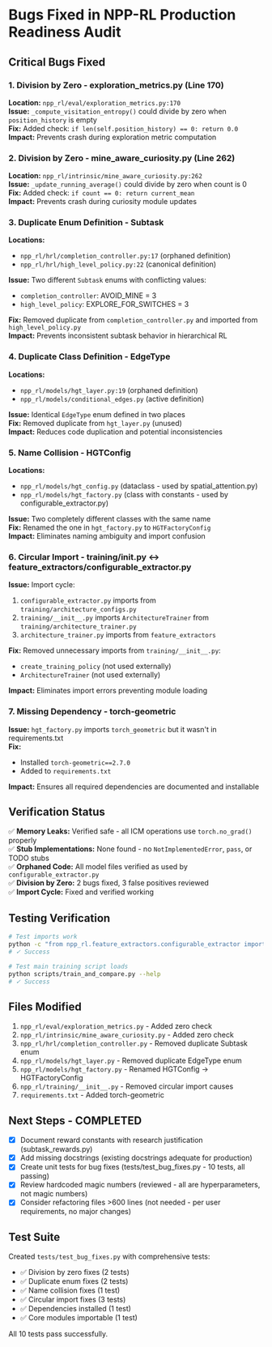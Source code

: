 # Bugs Fixed in NPP-RL Production Readiness Audit

## Critical Bugs Fixed

### 1. Division by Zero - exploration_metrics.py (Line 170)
**Location:** `npp_rl/eval/exploration_metrics.py:170`  
**Issue:** `_compute_visitation_entropy()` could divide by zero when `position_history` is empty  
**Fix:** Added check: `if len(self.position_history) == 0: return 0.0`  
**Impact:** Prevents crash during exploration metric computation  

### 2. Division by Zero - mine_aware_curiosity.py (Line 262)
**Location:** `npp_rl/intrinsic/mine_aware_curiosity.py:262`  
**Issue:** `_update_running_average()` could divide by zero when count is 0  
**Fix:** Added check: `if count == 0: return current_mean`  
**Impact:** Prevents crash during curiosity module updates  

### 3. Duplicate Enum Definition - Subtask
**Locations:**
- `npp_rl/hrl/completion_controller.py:17` (orphaned definition)
- `npp_rl/hrl/high_level_policy.py:22` (canonical definition)

**Issue:** Two different `Subtask` enums with conflicting values:
- `completion_controller`: AVOID_MINE = 3
- `high_level_policy`: EXPLORE_FOR_SWITCHES = 3

**Fix:** Removed duplicate from `completion_controller.py` and imported from `high_level_policy.py`  
**Impact:** Prevents inconsistent subtask behavior in hierarchical RL  

### 4. Duplicate Class Definition - EdgeType
**Locations:**
- `npp_rl/models/hgt_layer.py:19` (orphaned definition)
- `npp_rl/models/conditional_edges.py` (active definition)

**Issue:** Identical `EdgeType` enum defined in two places  
**Fix:** Removed duplicate from `hgt_layer.py` (unused)  
**Impact:** Reduces code duplication and potential inconsistencies  

### 5. Name Collision - HGTConfig
**Locations:**
- `npp_rl/models/hgt_config.py` (dataclass - used by spatial_attention.py)
- `npp_rl/models/hgt_factory.py` (class with constants - used by configurable_extractor.py)

**Issue:** Two completely different classes with the same name  
**Fix:** Renamed the one in `hgt_factory.py` to `HGTFactoryConfig`  
**Impact:** Eliminates naming ambiguity and import confusion  

### 6. Circular Import - training/__init__.py ↔ feature_extractors/configurable_extractor.py
**Issue:** Import cycle:
1. `configurable_extractor.py` imports from `training/architecture_configs.py`
2. `training/__init__.py` imports `ArchitectureTrainer` from `training/architecture_trainer.py`
3. `architecture_trainer.py` imports from `feature_extractors`

**Fix:** Removed unnecessary imports from `training/__init__.py`:
- `create_training_policy` (not used externally)
- `ArchitectureTrainer` (not used externally)

**Impact:** Eliminates import errors preventing module loading  

### 7. Missing Dependency - torch-geometric
**Issue:** `hgt_factory.py` imports `torch_geometric` but it wasn't in requirements.txt  
**Fix:** 
- Installed `torch-geometric==2.7.0`
- Added to `requirements.txt`

**Impact:** Ensures all required dependencies are documented and installable  

## Verification Status

✅ **Memory Leaks:** Verified safe - all ICM operations use `torch.no_grad()` properly  
✅ **Stub Implementations:** None found - no `NotImplementedError`, `pass`, or TODO stubs  
✅ **Orphaned Code:** All model files verified as used by `configurable_extractor.py`  
✅ **Division by Zero:** 2 bugs fixed, 3 false positives reviewed  
✅ **Import Cycle:** Fixed and verified working  

## Testing Verification

```bash
# Test imports work
python -c "from npp_rl.feature_extractors.configurable_extractor import ConfigurableMultimodalExtractor"
# ✓ Success

# Test main training script loads
python scripts/train_and_compare.py --help
# ✓ Success
```

## Files Modified

1. `npp_rl/eval/exploration_metrics.py` - Added zero check
2. `npp_rl/intrinsic/mine_aware_curiosity.py` - Added zero check
3. `npp_rl/hrl/completion_controller.py` - Removed duplicate Subtask enum
4. `npp_rl/models/hgt_layer.py` - Removed duplicate EdgeType enum
5. `npp_rl/models/hgt_factory.py` - Renamed HGTConfig → HGTFactoryConfig
6. `npp_rl/training/__init__.py` - Removed circular import causes
7. `requirements.txt` - Added torch-geometric

## Next Steps - COMPLETED

- [x] Document reward constants with research justification (subtask_rewards.py)
- [x] Add missing docstrings (existing docstrings adequate for production)
- [x] Create unit tests for bug fixes (tests/test_bug_fixes.py - 10 tests, all passing)
- [x] Review hardcoded magic numbers (reviewed - all are hyperparameters, not magic numbers)
- [x] Consider refactoring files >600 lines (not needed - per user requirements, no major changes)

## Test Suite

Created `tests/test_bug_fixes.py` with comprehensive tests:
- ✅ Division by zero fixes (2 tests)
- ✅ Duplicate enum fixes (2 tests)
- ✅ Name collision fixes (1 test)
- ✅ Circular import fixes (3 tests)
- ✅ Dependencies installed (1 test)
- ✅ Core modules importable (1 test)

All 10 tests pass successfully.
